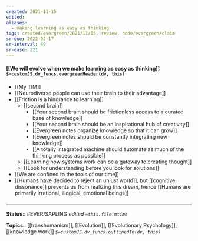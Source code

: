 ```yaml
---
created: 2021-11-15 
edited: 
aliases:
  - making learning as easy as thinking
tags: created/evergreen/2021/11/15, review, node/evergreen/claim
sr-due: 2022-02-17
sr-interval: 49
sr-ease: 221
---
```


#### [[We will evolve when we make learning as easy as thinking]] `$=customJS.dv_funcs.evergreenHeader(dv, this)`

- [[My TIM]]
- [[Neurodiverse people can use their brain to their advantage]]
- [[Friction is a hindrance to learning]]
    - [[second brain]]
        - [[Your second brain should be frictionless access to a curated base of knowledge]]
        - [[Your second brain should be an inspirational hub of creativity]]
        - [[Evergreen notes organize knowledge so that it can grow]]
		- [[Evergreen notes should be constantly integrating new knowledge]]
		- [[A totally integrated machine should automate as much of the thinking process as possible]]
    - [[Learning how systems work can be a gateway to creating thought]]
    - [[Look for understanding before you look for solutions]]
- [[We are confined to the tools of our time]]
- [[Humans have decided to reject an unjust world]], but [[cognitive dissonance]] prevents us from realizing this dream, hence [[Humans are primarily irrational, illogical, emotional beings]]

### <hr class="footnote"/>

**Status**:: #EVER/SAPLING 
*edited `=this.file.mtime`*

**Topics**:: [[transhumanism]], [[Evolution]], [[Evolutionary Psychology]], [[knowledge work]]
*`$=customJS.dv_funcs.outlinedIn(dv, this)`*
